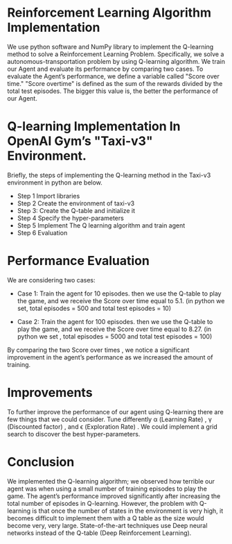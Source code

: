 # Reinforcement Learning Algorithm Implementation
We use python software and NumPy library to implement the Q-learning method to solve a Reinforcement Learning Problem. 
Specifically, we solve a autonomous-transportation problem by using Q-learning algorithm. We train our Agent and evaluate its performance by comparing two cases. 
To evaluate the Agent’s performance, we define a variable called "Score over time." "Score overtime" is defined as the sum of the rewards divided by
the total test episodes. The bigger this value is, the better the performance of our Agent.

# Q-learning Implementation In OpenAI Gym’s "Taxi-v3" Environment.

Briefly, the steps of implementing the Q-learning method in the Taxi-v3 environment in python are below.
- Step 1 Import libraries
- Step 2 Create the environment of taxi-v3
- Step 3: Create the Q-table and initialize it
- Step 4 Specify the hyper-parameters
- Step 5 Implement The Q learning algorithm and train agent
- Step 6 Evaluation


# Performance Evaluation

We are considering two cases:

- Case 1: Train the agent for 10 episodes.
then we use the Q-table to play the game, and we receive the Score over time equal to 5.1.
(in python we set, total episodes = 500 and total test episodes = 10)

- Case 2: Train the agent for 100 episodes.
then we use the Q-table to play the game, and we receive the Score over time equal to 8.27.
(in python we set , total episodes = 5000 and total test episodes = 100)

By comparing the two Score over times , we notice a significant improvement in the agent’s performance
as we increased the amount of training.

# Improvements
To further improve the performance of our agent using Q-learning there are few things that we could consider.
Tune differently α (Learning Rate) , γ (Discounted factor) , and ϵ (Exploration Rate) . We could
implement a grid search to discover the best hyper-parameters.


# Conclusion
We implemented the Q-learning algorithm; we observed how terrible our agent was when using a
small number of training episodes to play the game. The agent’s performance improved significantly
after increasing the total number of episodes in Q-learning. However, the problem with Q-learning
is that once the number of states in the environment is very high, it becomes difficult to implement
them with a Q table as the size would become very, very large. State-of-the-art techniques use Deep
neural networks instead of the Q-table (Deep Reinforcement Learning).
